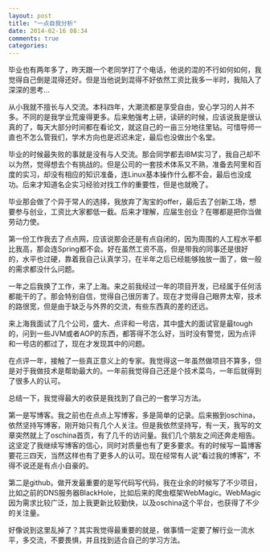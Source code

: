 ```yaml
---
layout: post
title: "一点自我分析"
date: 2014-02-16 08:34
comments: true
categories: 
---
```

毕业也有两年多了，昨天跟一个老同学打了个电话，他说的混的不行如何如何，我觉得自己倒是混得还好。但是当他说到混得不好依然工资比我多一半时，我陷入了深深的思考…

从小我就不擅长与人交流。本科四年，大潮流都是享受自由，安心学习的人并不多。不同的是我学业荒废得更多。后来勉强考上研，读研的时候，应该说我是很认真的了，每天大部分时间都在看论文，就这自己的一亩三分地往里钻。可惜导师一直也不怎么管我们，学术方向也是迟迟未定，最后也没做出个名堂。

毕业的时候最失败的事就是没有与人交流。那会同学都去IBM实习了，我自己却不以为然，觉得想去个有挑战的。但是公司的一套技术体系又不熟，准备去阿里和百度的实习，却没有相应的知识准备，连Linux基本操作什么都不会，最后也没成功。后来才知道名企实习经验对找工作的重要性，但是也就晚了。

毕业那会做了个异于常人的选择，我放弃了淘宝的offer，最后去了创新工场，想要参与创业，工资比大家都低一截。后来才理解，应届生创业？在哪都是把你当做劳动力使。

第一份工作我去了点点网，应该说那会还是有点自闭的，因为周围的人工程水平都比我高，那会连Spring都不会。好在虽然工资不高，但是带我的同事还是很好的，水平也过硬，靠着我自己认真学习，在半年之后已经能够独放一面了，做一般的需求都没什么问题。

一年之后我换了工作，来了上海。来之前我经过一年的项目开发，已经属于任何活都能干的了。那会特别自信，觉得自己很厉害了。现在才觉得自己眼界太窄，技术的路很宽，但是由于缺乏与外界的交流，有些东西真的差的还远。

来上海我面试了几个公司，盛大、点评和一号店，其中盛大的面试官是最tough的，问到一些JVM或者AOP的东西，都答得不怎么好，当时没有警觉，因为点评和一号店的都过了，现在才发现其中的问题。

在点评一年，接触了一些真正意义上的专家。我觉得这一年虽然做项目不算多，但是对于我做技术是帮助最大的。一年前我觉得自己还是个技术菜鸟，一年后就得到了很多人的认可。

总结一下，我觉得最大的收获是我找到了自己的一套学习方法。

第一是写博客。我之前也在点点上写博客，多是简单的记录。后来搬到oschina，依然坚持写博客，刚开始只有几个人关注。但是我依然坚持写，有一天，我写的文章突然就上了oschina首页，有了几千的访问量。我们几个朋友之间还奔走相告。这坚定了我继续写博客的信心，同时对质量也有了更多要求。有的时候写一篇博客要花三四天，当然这样也有了更多人的认可。现在经常有人说“看过我的博客”，不得不说还是有点小自豪的。

第二是github。做开发最重要的是写代码写代码，我在业余的时候写了不少项目，比如之前的DNS服务器BlackHole，比如后来的爬虫框架WebMagic。WebMagic因为需求比较广泛，加上我更新比较勤快，以及oschina这个平台，也获得了不少的关注量。

好像说到这里乱掉了？其实我觉得最重要的就是，做事情一定要了解行业一流水平，多交流，不要畏惧，并且找到适合自己的学习方法。
